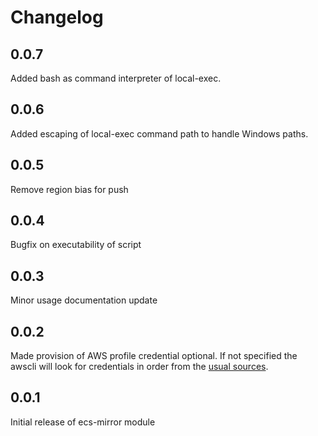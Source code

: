 # Changelog

## 0.0.7

Added bash as command interpreter of local-exec.

## 0.0.6

Added escaping of local-exec command path to handle Windows paths.

## 0.0.5

Remove region bias for push

## 0.0.4

Bugfix on executability of script

## 0.0.3

Minor usage documentation update

## 0.0.2

Made provision of AWS profile credential optional. If not specified the awscli will look for credentials in order from the [usual sources](https://docs.aws.amazon.com/cli/latest/userguide/cli-configure-files.html).

## 0.0.1

Initial release of ecs-mirror module